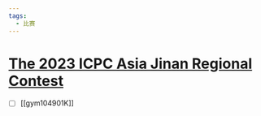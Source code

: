 ```yaml
---
tags:
  - 比赛
---
```

# [The 2023 ICPC Asia Jinan Regional Contest](https://codeforces.com/gym/104901)

- [ ] [[gym104901K]]
